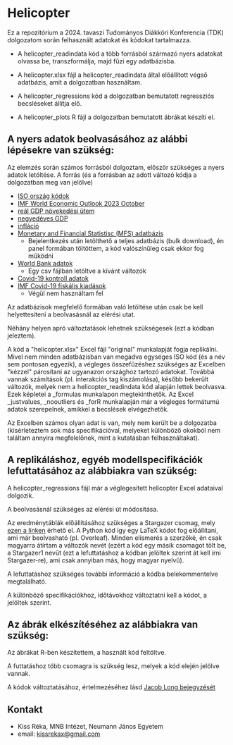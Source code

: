 # Helicopter

Ez a repozitórium a 2024. tavaszi Tudományos Diákköri Konferencia (TDK) dolgozatom során felhasznált adatokat és kódokat tartalmazza.

* A helicopter_readindata kód a több forrásból származó nyers adatokat olvassa be, transzformálja, majd fűzi egy adatbázisba.

* A helicopter.xlsx fájl a helicopter_readindata által előállított végső adatbázis, amit a dolgozatban használtam. 

* A helicopter_regressions kód a dolgozatban bemutatott regressziós becsléseket állítja elő.

* A helicopter_plots R fájl a dolgozatban bemutatott ábrákat készíti el.

## A nyers adatok beolvasásához az alábbi lépésekre van szükség:

Az elemzés során számos forrásból dolgoztam, először szükséges a nyers adatok letöltése. A forrás (és a forrásban az adott változó kódja a dolgozatban meg van jelölve)
* [ISO ország kódok](https://github.com/lukes/ISO-3166-Countries-with-Regional-Codes/blob/master/all/all.csv)
* [IMF World Economic Outlook 2023 October](https://www.imf.org/en/Publications/WEO/weo-database/2023/October)
* [reál GDP növekedési ütem](https://www.imf.org/external/datamapper/NGDP_RPCH@WEO/OEMDC/ADVEC/WEOWORLD)
* [negyedéves GDP](https://data.imf.org/regular.aspx?key=63122827)
* [infláció](https://data.imf.org/regular.aspx?key=63087884)
* [Monetary and Financial Statistisc (MFS) adatbázis](https://data.imf.org/?sk=b83f71e8-61e3-4cf1-8cf3-6d7fe04d0930&sid=1409151240976)
  - Bejelentkezés után letölthető a teljes adatbázis (bulk download), én panel formában töltöttem, a kód valószínűleg csak ekkor fog működni
* [World Bank adatok](https://data.worldbank.org/indicator?tab=all)
  - Egy csv fájlban letöltve a kívánt változók
* [Covid-19 kontroll adatok](https://github.com/owid/covid-19-data/tree/master/public/data)
* [IMF Covid-19 fiskális kiadások](https://www.imf.org/en/Topics/imf-and-covid19/Fiscal-Policies-Database-in-Response-to-COVID-19)
  - Végül nem használtam fel

Az adatbázisok megfelelő formában való letöltése után csak be kell helyettesíteni a beolvasásnál az elérési utat. 

Néhány helyen apró változtatások lehetnek szükségesek (ezt a kódban jeleztem).

A kód a "helicopter.xlsx" Excel fájl "original" munkalapját fogja replikálni. Mivel nem minden adatbázisban van megadva egységes ISO kód (és a név sem pontosan egyezik), a végleges összefűzéshez szükséges az Excelben "kézzel" párosítani az ugyanazon országhoz tartozó adatokat. Továbbá vannak számítások (pl. interakciós tag kiszámolása), később bekerült változók, melyek nem a helicopter_readindata kód alapján lettek beolvasva. Ezek képletei a _formulas munkalapon megtekinthetők. Az Excel _justvalues, _nooutliers és _forR munkalapján már a végleges formátumú adatok szerepelnek, amikkel a becslések elvégezhetők. 

Az Excelben számos olyan adat is van, mely nem került be a dolgozatba (kísérleteztem sok más specifikációval, melyeket különböző okokból nem találtam annyira megfelelőnek, mint a kutatásban felhasználtakat).

## A replikáláshoz, egyéb modellspecifikációk lefuttatásához az alábbiakra van szükség:

A helicopter_regressions fájl már a véglegesített helicopter Excel adataival dolgozik. 

A beolvasásnál szükséges az elérési út módosítása.

Az eredménytáblák előállításához szükséges a Stargazer csomag, mely [ezen a linken](https://github.com/StatsReporting/stargazer/tree/master) érhető el. A Python kód így egy LaTeX kódot fog előállítani, ami már beolvasható (pl. Overleaf). Minden elismerés a szerzőké, én csak magyarra átírtam a változók nevét (ezért a kód egy másik csomagot tölt be, a Stargazer1 nevűt (ezt a lefuttatáshoz a kódban jelöltek szerint át kell írni Stargazer-re), ami csak annyiban más, hogy magyar nyelvű).

A lefuttatáshoz szükséges további információ a kódba belekommentelve megtalálható.

A különböző specifikációkhoz, időtávokhoz változtatni kell a kódot, a jelöltek szerint.

## Az ábrák elkészítéséhez az alábbiakra van szükség:

Az ábrákat R-ben készítettem, a használt kód feltöltve.

A futtatáshoz több csomagra is szükség lesz, melyek a kód elején jelölve vannak.

A kódok változtatásához, értelmezéséhez lásd [Jacob Long bejegyzését](https://cran.r-project.org/web/packages/interactions/vignettes/interactions.html)

## Kontakt
* Kiss Réka, MNB Intézet, Neumann János Egyetem
* email: kissrekax@gmail.com
